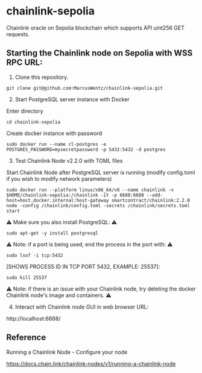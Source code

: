 # chainlink-sepolia

Chainlink oracle on Sepolia blockchain which supports API uint256 GET requests.

## Starting the Chainlink node on Sepolia with WSS RPC URL:

1. Clone this repository.
```shell
git clone git@github.com:MarcusWentz/chainlink-sepolia.git
```
2. Start PostgreSQL server instance with Docker

Enter directory
```shell
cd chainlink-sepolia 
```
Create docker instance with password
```shell
sudo docker run --name cl-postgres -e POSTGRES_PASSWORD=mysecretpassword -p 5432:5432 -d postgres
```
3. Test Chainlink Node v2.2.0 with TOML files

Start Chainlink Node after PostgreSQL server is running (modify config.toml if you wish to modify network parameters)
```shell
sudo docker run --platform linux/x86_64/v8 --name chainlink -v $HOME/chainlink-sepolia:/chainlink -it -p 6688:6688 --add-host=host.docker.internal:host-gateway smartcontract/chainlink:2.2.0 node -config /chainlink/config.toml -secrets /chainlink/secrets.toml start
```
:warning: Make sure you also install PostgreSQL: :warning:

```shell
sudo apt-get -y install postgresql
```
:warning: Note: if a port is being used, end the process in the port with: :warning:

```shell
sudo lsof -i tcp:5432
```
[SHOWS PROCESS ID IN TCP PORT 5432, EXAMPLE: 25537]:
```shell
sudo kill 25537
```
:warning: Note: if there is an issue with your Chainlink node, try deleting the docker Chainlink node's image and containers. ⚠️

4. Interact with Chainlink node GUI in web browser URL:

http://localhost:6688/

## Reference

Running a Chainlink Node - Configure your node

https://docs.chain.link/chainlink-nodes/v1/running-a-chainlink-node
